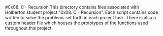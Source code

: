 #0x08. C - Recursion
This directory contains files associated with Holberton student project "0x08. C - Recursion". Each script contains code written to solve the problems set forth in each project task. There is also a custom header file which houses the prototypes of the functions used throughout this project.
